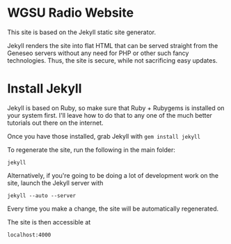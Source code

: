 WGSU Radio Website
==================

This site is based on the Jekyll static site generator. 

Jekyll renders the site into flat HTML that can be served straight from the Geneseo servers without any need for PHP or other such fancy technologies. Thus, the site is secure, while not sacrificing easy updates. 

Install Jekyll
=============
Jekyll is based on Ruby, so make sure that Ruby + Rubygems is installed on your system first. I'll leave how to do that to any one of the much better tutorials out there on the internet.

Once you have those installed, grab Jekyll with
`gem install jekyll`

To regenerate the site, run the following in the main folder:

`jekyll`

Alternatively, if you're going to be doing a lot of development work on the site, launch the Jekyll server with

`jekyll --auto --server`

Every time you make a change, the site will be automatically regenerated.

The site is then accessible at

`localhost:4000`
